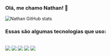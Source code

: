 ### Olá, me chamo Nathan! 👋

![Nathan GitHub stats](https://github-readme-stats.vercel.app/api?username=SegmentFaultKnight&show_icons=true&theme=synthwave)

### Essas são algumas tecnologias que uso:

<div style="display: inline_block"><br/>
    <img align=center src=https://img.shields.io/badge/Salesforce-00A1E0?style=for-the-badge&logo=Salesforce&logoColor=white/>
    <img align=center src=https://img.shields.io/badge/Java-ED8B00?style=for-the-badge&logo=openjdk&logoColor=white>
    <img align=center src=https://img.shields.io/badge/JavaScript-F7DF1E?style=for-the-badge&logo=javascript&logoColor=black>
    <img align=center src=https://img.shields.io/badge/HTML5-E34F26?style=for-the-badge&logo=html5&logoColor=white>
    <img align=center src=https://img.shields.io/badge/CSS3-1572B6?style=for-the-badge&logo=css3&logoColor=white>
</div>
